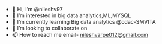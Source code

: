 - 👋 Hi, I’m @nileshv97
- 👀 I’m interested in big data analytics,ML,MYSQL
- 🌱 I’m currently learning Big data analytics @cdac-SMVITA
- 💞️ I’m looking to collaborate on 
- 📫 How to reach me email- nileshvarpe012@gmail.com

<!---
nileshv97/nileshv97 is a ✨ special ✨ repository because its `README.md` (this file) appears on your GitHub profile.
You can click the Preview link to take a look at your changes.
--->

